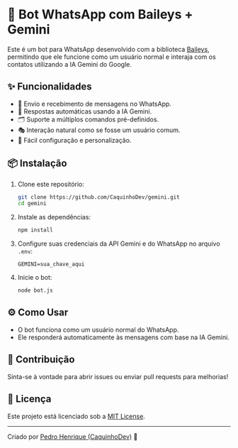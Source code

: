 # 🤖 Bot WhatsApp com Baileys + Gemini

Este é um bot para WhatsApp desenvolvido com a biblioteca [Baileys](https://github.com/WhiskeySockets/Baileys), permitindo que ele funcione como um usuário normal e interaja com os contatos utilizando a IA Gemini do Google.

## ✨ Funcionalidades

- 📲 Envio e recebimento de mensagens no WhatsApp.
- 🤖 Respostas automáticas usando a IA Gemini.
- 🗂️ Suporte a múltiplos comandos pré-definidos.
- 🎭 Interação natural como se fosse um usuário comum.
- 📌 Fácil configuração e personalização.

## 📦 Instalação

1. Clone este repositório:
   ```bash
   git clone https://github.com/CaquinhoDev/gemini.git
   cd gemini
   ```

2. Instale as dependências:
   ```bash
   npm install
   ```

3. Configure suas credenciais da API Gemini e do WhatsApp no arquivo `.env`:
   ```env
   GEMINI=sua_chave_aqui
   ```

4. Inicie o bot:
   ```bash
   node bot.js
   ```

## ⚙️ Como Usar

- O bot funciona como um usuário normal do WhatsApp.
- Ele responderá automaticamente às mensagens com base na IA Gemini.

## 🚀 Contribuição

Sinta-se à vontade para abrir issues ou enviar pull requests para melhorias!

## 📜 Licença

Este projeto está licenciado sob a [MIT License](LICENSE).

---
Criado por [Pedro Henrique (CaquinhoDev)](https://github.com/CaquinhoDev) 🚀
